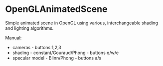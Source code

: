 # OpenGLAnimatedScene
Simple animated scene in OpenGL using various, interchangeable shading and lighting algorithms.

Manual: 
- cameras - buttons 1,2,3
- shading - constant/Gouraud/Phong - buttons q/w/e
- specular model - Blinn/Phong - buttons a/s

